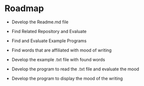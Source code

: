 # Roadmap

- Develop the Readme.md file

- Find Related Repository and Evaluate

- Find and Evaluate Example Programs

- Find words that are affiliated with mood of writing

- Develop the example .txt file with found words

- Develop the program to read the .txt file and evaluate the mood

- Develop the program to display the mood of the writing